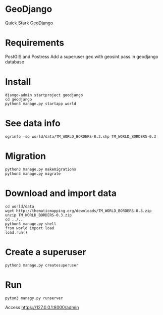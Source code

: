# GeoDjango
Quick Stark GeoDjango

# Requirements
PostGIS and Postress
Add a superuser geo with geosint pass in geodjango database

# Install 
```
django-admin startproject geodjango
cd geodjango
python3 manage.py startapp world
```

# See data info
```
ogrinfo -so world/data/TM_WORLD_BORDERS-0.3.shp TM_WORLD_BORDERS-0.3
```

# Migration 
```
python3 manage.py makemigrations
python3 manage.py migrate
```

# Download and import data
```
cd world/data
wget http://thematicmapping.org/downloads/TM_WORLD_BORDERS-0.3.zip
unzip TM_WORLD_BORDERS-0.3.zip
cd ../..
python3 manage.py shell
from world import load
load.run()
```

# Create a superuser
```
python3 manage.py createsuperuser
```

# Run 
```
pyton3 managy.py runserver
```
Access <https://127.0.0.1:8000/admin>